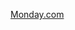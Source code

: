 [Monday.com](https://monday.com/?_gl=1*1lsr3hb*_up*MQ..*_gs*MQ..&gclid=Cj0KCQjw-NfDBhDyARIsAD-ILeDAh1mTeb4JViHGzUlD_usH0B3ruz016JYLqlCnvpSI6BjVNYSrR-oaAjlnEALw_wcB&gbraid=0AAAAADeiQJuNwluBizDNn1jQIkMo-GBhV)